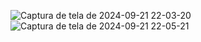 ![Captura de tela de 2024-09-21 22-03-20](https://github.com/user-attachments/assets/4a8c21ab-979d-4854-bff3-d8010216149d)
![Captura de tela de 2024-09-21 22-05-21](https://github.com/user-attachments/assets/2a04eb83-8086-41a9-a8c8-e74a0588bc3c)
